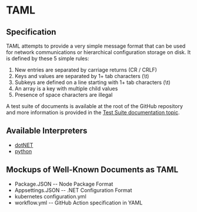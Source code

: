 # TAML

## Specification

TAML attempts to provide a very simple message format that can be used for network communications or hierarchical configuration storage on disk.  It is defined by these 5 simple rules:

1. New entries are separated by carriage returns (CR / CRLF)
1. Keys and values are separated by 1+ tab characters (\t)
1. Subkeys are defined on a line starting with 1+ tab characters (\t)
1. An array is a key with multiple child values
1. Presence of space characters are illegal

A test suite of documents is available at the root of the GitHub repository and more information is provided in the [Test Suite documentation topic](test_suite.md).

## Available Interpreters

- [dotNET](interpreters/dotnet.md)
- [python](interpreters/python.md)

## Mockups of Well-Known Documents as TAML

- Package.JSON -- Node Package Format
- Appsettings.JSON -- .NET Configuration Format
- kubernetes configuration.yml
- workflow.yml -- GitHub Action specification in YAML
